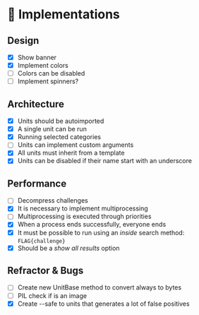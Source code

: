 # 🔧 Implementations

## Design

- [x] Show banner
- [x] Implement colors
- [ ] Colors can be disabled
- [ ] Implement spinners?

## Architecture

- [x] Units should be autoimported
- [x] A single unit can be run
- [x] Running selected categories
- [ ] Units can implement custom arguments
- [x] All units must inherit from a template
- [x] Units can be disabled if their name start with an underscore

## Performance

- [ ] Decompress challenges 
- [x] It is necessary to implement multiprocessing
- [ ] Multiprocessing is executed through priorities
- [x] When a process ends successfully, everyone ends
- [x] It must be possible to run using an *inside* search method: `FLAG{challenge}`
- [x] Should be a *show all results* option

## Refractor & Bugs

- [ ] Create new UnitBase method to convert always to bytes
- [ ] PIL check if is an image
- [x] Create --safe to units that generates a lot of false positives

